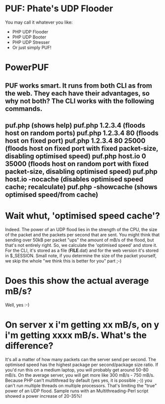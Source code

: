 PUF: Phate's UDP Flooder
===
You may call it whatever you like:
- PHP UDP Flooder
- PHP UDP Booter
- PHP UDP Stresser
- Or just simply PUF!

PowerPUF
===
PUF works smart. It runs from both CLI as from the web. They each have their advantages, so why not both? The CLI works with the following commands.
---
puf.php (shows help)
puf.php 1.2.3.4 (floods host on random ports)
puf.php 1.2.3.4 80 (floods host on fixed port)
puf.php 1.2.3.4 80 25000 (floods host on fixed port with fixed packet-size, disabling optimised speed)
puf.php host.io 0 35000 (floods host on random port with fixed packet-size, disabling optimised speed)
puf.php host.io -nocache (disables optimised speed cache; recalculate)
puf.php -showcache (shows optimised speed/from cache)
---

Wait whut, 'optimised speed cache'?
===
Indeed. The power of an UDP flood lies in the strength of the CPU, the size of the packet and the packets per second that are sent. You might think that sending over 50kB per packet "ups" the amount of mB/s of the flood, but that's not entirely right. So, we calculate the 'optimised speed' and store it. For the CLI, it's stored as a file (__FILE__.dat) and for the web version it's stored in $_SESSION. Small note, if you determine the size of the packet yourself, we skip the whole "we think this is better for you" part ;-)

Does this show the actual average mB/s?
===
Well, yes :-)

On server x i'm getting xx mB/s, on y i'm getting xxxx mB/s. What's the difference?
===
It's all a matter of how many packets can the server send per second. The optimised speed has the highest package per second/package size ratio. If you'd run this on a medium laptop, you will probably get around 50-80 mB/s. On the average server, you will get more like 300 mB/s - 750 mB/s. Because PHP can't multithread by default (yes yes, it is possible ;-)) you can't run multiple threads on multiple processors. That's limiting the "true" power of an UDP flood. Sample runs with an Multithreading-Perl script showed a power increase of 20-35%!
